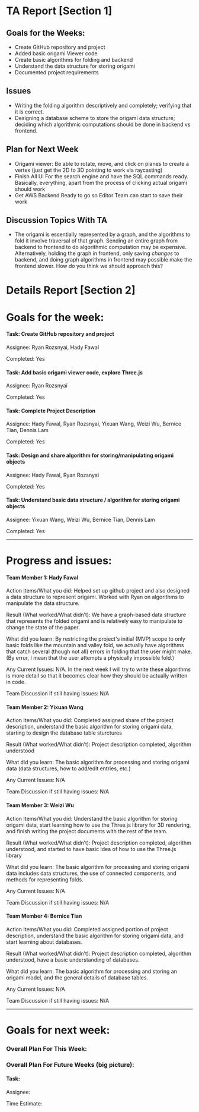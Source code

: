 
# TA Report [Section 1]

## Goals for the Weeks:
+ Create GitHub repository and project 
+ Added basic origami Viewer code
+ Create basic algorithms for folding and backend
+ Understand the data structure for storing origami
+ Documented project requirements

## Issues
+ Writing the folding algorithm descriptively and completely; verifying that it is correct.
+ Designing a database scheme to store the origami data structure; deciding which algorithmic computations should be done in backend vs frontend.

## Plan for Next Week
+ Origami viewer: Be able to rotate, move, and click on planes to create a vertex (just get the 2D to 3D pointing to work via raycasting)
+ Finish All UI For the search engine and have the SQL commands ready. Basically, everything, apart from the process of clicking actual origami should work
+ Get AWS Backend Ready to go so Editor Team can start to save their work

## Discussion Topics With TA
+ The origami is essentially represented by a graph, and the algorithms to fold it involve traversal of that graph. Sending an entire graph from backend to frontend to do algorithmic computation may be expensive. Alternatively, holding the graph in frontend, only saving *changes* to backend, and doing graph algorithms in frontend may possible make the frontend slower. How do you think we should approach this?

# Details Report [Section 2]
# Goals for the week:
#### Task: Create GitHub repository and project
Assignee: Ryan Rozsnyai, Hady Fawal

Completed: Yes

#### Task: Add basic origami viewer code, explore Three.js
Assignee: Ryan Rozsnyai

Completed: Yes

#### Task: Complete Project Description
Assignee: Hady Fawal, Ryan Rozsnyai, Yixuan Wang, Weizi Wu, Bernice Tian, Dennis Lam

Completed: Yes

#### Task: Design and share algorithm for storing/manipulating origami objects
Assignee: Hady Fawal, Ryan Rozsnyai

Completed: Yes

#### Task: Understand basic data structure / algorithm for storing origami objects
Assignee: Yixuan Wang, Weizi Wu, Bernice Tian, Dennis Lam

Completed: Yes

---
# Progress and issues:

#### Team Member 1: Hady Fawal

Action Items/What you did: Helped set up github project and also designed a data structure to represent origami. Worked with Ryan on algorithms to manipulate the data structure.

Result (What worked/What didn’t): We have a graph-based data structure that represents the folded origami and is relatively easy to manipulate to change the state of the paper.

What did you learn: By restricting the project's initial (MVP) scope to only basic folds like the mountain and valley fold,
we actually have algorithms that catch several (though not all) errors in folding that the user might make. (By error, I mean that the user attempts a physically impossible fold.)

Any Current Issues: N/A. In the next week I will try to write these algorithms is more detail so that it becomes clear how they should be actually written in code.

Team Discussion if still having issues: N/A


#### Team Member 2: Yixuan Wang

Action Items/What you did: Completed assigned share of the project description, understand the basic algorithm for storing origami data, starting to design the database table sturctures

Result (What worked/What didn’t): Project description completed, algorithm understood

What did you learn: The basic algorithm for processing and storing origami data (data structures, how to add/edit entries, etc.)

Any Current Issues: N/A

Team Discussion if still having issues: N/A

#### Team Member 3: Weizi Wu

Action Items/What you did: Understand the basic algorithm for storing origami data, start learning how to use the Three.js library for 3D rendering, and finish writing the project documents with the rest of the team.

Result (What worked/What didn’t): Project description completed, algorithm understood, and started to have basic idea of how to use the Three.js library

What did you learn: The basic algorithm for processing and storing origami data includes data structures, the use of connected components, and methods for representing folds.

Any Current Issues: N/A

Team Discussion if still having issues: N/A

#### Team Member 4: Bernice Tian

Action Items/What you did: Completed assigned portion of project description, understand the basic algorithm for storing origami data, and start learning about databases.

Result (What worked/What didn’t): Project description completed, algorithm understood, have a basic understanding of databases.

What did you learn: The basic algorithm for processing and storing an origami model, and the general details of database tables.

Any Current Issues: N/A

Team Discussion if still having issues: N/A

---
# Goals for next week:
### Overall Plan For This Week:
### Overall Plan For Future Weeks (big picture):

#### Task:

Assignee:

Time Estimate:
